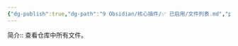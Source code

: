```yaml
---
{"dg-publish":true,"dg-path":"9 Obsidian/核心插件/✅ 已启用/文件列表.md","permalink":"/9 Obsidian/核心插件/✅ 已启用/文件列表/","created":"2025-07-31","updated":"2025-07-31"}
---
```



简介:: 查看仓库中所有文件。
